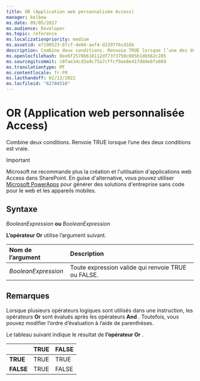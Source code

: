 ```yaml
---
title: OR (Application web personnalisée Access)
manager: kelbow
ms.date: 09/05/2017
ms.audience: Developer
ms.topic: reference
ms.localizationpriority: medium
ms.assetid: e7190523-87cf-4e04-aef4-d229776cd16b
description: Combine deux conditions. Renvoie TRUE lorsque l’une des deux conditions est vraie.
ms.openlocfilehash: 0ee6f2570b618112df73f3750c085b1db562c285
ms.sourcegitcommit: c0fae34cd3a9c75a7cffcf9ae8e417ddde07a989
ms.translationtype: MT
ms.contentlocale: fr-FR
ms.lasthandoff: 02/12/2022
ms.locfileid: "62784516"
---
```

# <a name="or-access-custom-web-app"></a>OR (Application web personnalisée Access)

Combine deux conditions. Renvoie TRUE lorsque l’une des deux conditions est vraie.
  
> [!IMPORTANT]
> Microsoft ne recommande plus la création et l'utilisation d'applications web Access dans SharePoint. En guise d'alternative, vous pouvez utiliser [Microsoft PowerApps](https://powerapps.microsoft.com/) pour générer des solutions d'entreprise sans code pour le web et les appareils mobiles. 
  
## <a name="syntax"></a>Syntaxe

 *BooleanExpression* **ou** *BooleanExpression* 
  
**L’opérateur Or** utilise l’argument suivant. 
  
|**Nom de l’argument**|**Description**|
|:-----|:-----|
| *BooleanExpression*  <br/> |Toute expression valide qui renvoie TRUE ou FALSE. |
   
## <a name="remarks"></a>Remarques

Lorsque plusieurs opérateurs logiques sont utilisés dans une instruction, les opérateurs **Or** sont évalués après les opérateurs **And** . Toutefois, vous pouvez modifier l’ordre d’évaluation à l’aide de parenthèses. 
  
Le tableau suivant indique le résultat de **l’opérateur Or** . 
  
||**TRUE**|**FALSE**|
|:-----|:-----|:-----|
|**TRUE** <br/> |TRUE  <br/> |TRUE  <br/> |
|**FALSE** <br/> |TRUE  <br/> |FALSE  <br/> |
   


